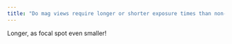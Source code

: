 ```yaml
---
title: "Do mag views require longer or shorter exposure times than non-mag views?"
---
```

Longer, as focal spot even smaller!


